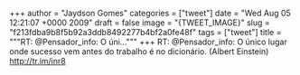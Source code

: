 
+++
author = "Jaydson Gomes"
categories = ["tweet"]
date = "Wed Aug 05 12:21:07 +0000 2009"
draft = false
image = "{TWEET_IMAGE}"
slug = "f213fdba9b8f5b92a3ddb8492277b4bf2a0fe48f"
tags = ["tweet"]
title = """RT: @Pensador_info: O úni..."""
+++
RT: @Pensador_info: O único lugar onde sucesso vem antes do trabalho é no dicionário. (Albert Einstein) http://tr.im/inr8
